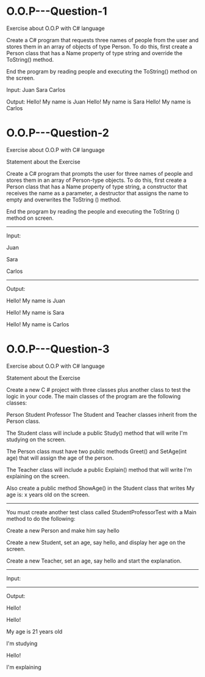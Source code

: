 # O.O.P---Question-1
Exercise about O.O.P with C# language

Create a C# program that requests three names of people from the user and stores them in an array of objects of type Person. To do this, first create a Person class that has a Name property of type string and override the ToString() method.

End the program by reading people and executing the ToString() method on the screen.


Input:
Juan
Sara
Carlos

Output:
Hello! My name is Juan
Hello! My name is Sara
Hello! My name is Carlos

# O.O.P---Question-2

Exercise about O.O.P with C# language

Statement about the Exercise

Create a C# program that prompts the user for three names of people and stores them in an array of Person-type objects. To do this, first create a Person class that has a Name property of type string, a constructor that receives the name as a parameter, a destructor that assigns the name to empty and overwrites the ToString () method.

End the program by reading the people and executing the ToString () method on screen.
_______________
Input:

Juan

Sara

Carlos
__________
Output:

Hello! My name is Juan

Hello! My name is Sara

Hello! My name is Carlos


# O.O.P---Question-3

Exercise about O.O.P with C# language

Statement about the Exercise

Create a new C # project with three classes plus another class to test the logic in your code. The main classes of the program are the following classes:

Person
Student
Professor
The Student and Teacher classes inherit from the Person class.

The Student class will include a public Study() method that will write I'm studying on the screen.

The Person class must have two public methods Greet() and SetAge(int age) that will assign the age of the person.

The Teacher class will include a public Explain() method that will write I'm explaining on the screen.

Also create a public method ShowAge() in the Student class that writes My age is: x years old on the screen.
_____________
You must create another test class called StudentProfessorTest with a Main method to do the following:

Create a new Person and make him say hello

Create a new Student, set an age, say hello, and display her age on the screen.

Create a new Teacher, set an age, say hello and start the explanation.
_________________
Input:
 
______________
Output:

Hello!

Hello!

My age is 21 years old

I'm studying

Hello!

I'm explaining
